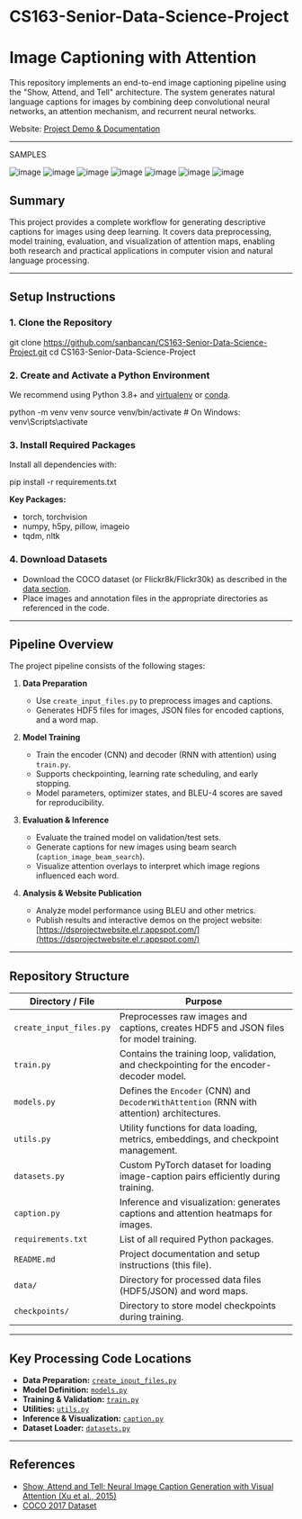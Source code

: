 # CS163-Senior-Data-Science-Project


# Image Captioning with Attention

This repository implements an end-to-end image captioning pipeline using the "Show, Attend, and Tell" architecture. The system generates natural language captions for images by combining deep convolutional neural networks, an attention mechanism, and recurrent neural networks.

Website: [Project Demo & Documentation](https://dsprojectwebsite.el.r.appspot.com/)

---
SAMPLES

![image](https://github.com/user-attachments/assets/70d1e2a8-d20d-48c4-93d3-9e67b8473ebe)
![image](https://github.com/user-attachments/assets/9f199180-6601-4c28-ae67-d35867d003de)
![image](https://github.com/user-attachments/assets/42aca738-1bb0-4d99-a641-d252983135c7)
![image](https://github.com/user-attachments/assets/52063acd-9d79-4489-9d5e-858ba1e17997)
![image](https://github.com/user-attachments/assets/5f848e7e-f699-4300-bcab-8fcfed709226)
![image](https://github.com/user-attachments/assets/09922a56-091a-4859-ac9d-5d883c67922d)
![image](https://github.com/user-attachments/assets/af036e27-f580-4ad0-b30c-ed2a7740c55a)


## Summary

This project provides a complete workflow for generating descriptive captions for images using deep learning. It covers data preprocessing, model training, evaluation, and visualization of attention maps, enabling both research and practical applications in computer vision and natural language processing.

---

## Setup Instructions

### 1. Clone the Repository

git clone https://github.com/sanbancan/CS163-Senior-Data-Science-Project.git
cd CS163-Senior-Data-Science-Project


### 2. Create and Activate a Python Environment

We recommend using Python 3.8+ and [virtualenv](https://virtualenv.pypa.io/) or [conda](https://docs.conda.io/).

python -m venv venv
source venv/bin/activate # On Windows: venv\Scripts\activate


### 3. Install Required Packages

Install all dependencies with:

pip install -r requirements.txt


**Key Packages:**
- torch, torchvision
- numpy, h5py, pillow, imageio
- tqdm, nltk

### 4. Download Datasets

- Download the COCO dataset (or Flickr8k/Flickr30k) as described in the [data section](#data).
- Place images and annotation files in the appropriate directories as referenced in the code.

---

## Pipeline Overview

The project pipeline consists of the following stages:

1. **Data Preparation**
    - Use `create_input_files.py` to preprocess images and captions.
    - Generates HDF5 files for images, JSON files for encoded captions, and a word map.

2. **Model Training**
    - Train the encoder (CNN) and decoder (RNN with attention) using `train.py`.
    - Supports checkpointing, learning rate scheduling, and early stopping.
    - Model parameters, optimizer states, and BLEU-4 scores are saved for reproducibility.

3. **Evaluation & Inference**
    - Evaluate the trained model on validation/test sets.
    - Generate captions for new images using beam search (`caption_image_beam_search`).
    - Visualize attention overlays to interpret which image regions influenced each word.

4. **Analysis & Website Publication**
    - Analyze model performance using BLEU and other metrics.
    - Publish results and interactive demos on the project website: [https://dsprojectwebsite.el.r.appspot.com/](https://dsprojectwebsite.el.r.appspot.com/)

---

## Repository Structure

| Directory / File         | Purpose                                                                                      |
|------------------------- |---------------------------------------------------------------------------------------------|
| `create_input_files.py`  | Preprocesses raw images and captions, creates HDF5 and JSON files for model training.       |
| `train.py`               | Contains the training loop, validation, and checkpointing for the encoder-decoder model.    |
| `models.py`              | Defines the `Encoder` (CNN) and `DecoderWithAttention` (RNN with attention) architectures.  |
| `utils.py`               | Utility functions for data loading, metrics, embeddings, and checkpoint management.         |
| `datasets.py`            | Custom PyTorch dataset for loading image-caption pairs efficiently during training.         |
| `caption.py`             | Inference and visualization: generates captions and attention heatmaps for images.          |
| `requirements.txt`       | List of all required Python packages.                                                       |
| `README.md`              | Project documentation and setup instructions (this file).                                   |
| `data/`                  | Directory for processed data files (HDF5/JSON) and word maps.                              |
| `checkpoints/`           | Directory to store model checkpoints during training.                                       |

---

## Key Processing Code Locations

- **Data Preparation:** [`create_input_files.py`](create_input_files.py)
- **Model Definition:** [`models.py`](models.py)
- **Training & Validation:** [`train.py`](train.py)
- **Utilities:** [`utils.py`](utils.py)
- **Inference & Visualization:** [`caption.py`](caption.py)
- **Dataset Loader:** [`datasets.py`](datasets.py)


---

## References

- [Show, Attend and Tell: Neural Image Caption Generation with Visual Attention (Xu et al., 2015)](https://arxiv.org/abs/1502.03044)
- [COCO 2017 Dataset](https://cocodataset.org/#download)
